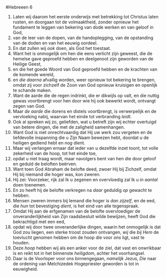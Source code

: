 #Hebreeen 6
1. Laten wij daarom het eerste onderwijs met betrekking tot Christus laten rusten, en doorgaan tot de volmaaktheid, zonder opnieuw het fundament te leggen van bekering van dode werken en van geloof in God,
2. van de leer van de dopen, van de handoplegging, van de opstanding van de doden en van het eeuwig oordeel.
3. En dat zullen wij *ook* doen, als God het toestaat.
4. Want het is onmogelijk om hen die eens verlicht zijn geweest, die de hemelse gave geproefd hebben en deelgenoot zijn geworden van de Heilige Geest,
5. en die het goede Woord van God geproefd hebben en de krachten van de komende wereld,
6. en *die daarna* afvallig worden, weer opnieuw tot bekering te brengen, omdat zij voor zichzelf de Zoon van God opnieuw kruisigen en openlijk te schande maken.
7. Want de aarde die de regen indrinkt, die er dikwijls op valt, en die nuttig gewas voortbrengt voor hen door wie hij ook bewerkt wordt, ontvangt zegen van God.
8. Maar *de aarde* die dorens en distels voortbrengt, is verwerpelijk en de vervloeking nabij, waarvan het einde tot verbranding *leidt*.
9. Ook al spreken wij zo, geliefden, wat u betreft zijn wij echter overtuigd van betere dingen, die met de zaligheid samenhangen.
10. Want God is niet onrechtvaardig dat Hij uw werk zou vergeten en de liefdevolle inspanning die u Zijn Naam bewezen hebt, doordat u de heiligen gediend hebt en *nog* dient.
11. Maar wij verlangen ernaar dat ieder van u dezelfde inzet toont, tot volle zekerheid van de hoop, tot het einde toe,
12. opdat u niet traag wordt, maar navolgers bent van hen die door geloof en geduld de beloften beërven.
13. Want toen God Abraham de belofte deed, zwoer Hij bij Zichzelf, omdat Hij bij niemand die hoger was, kon zweren.
14. Hij zei: Voorzeker, rijk zal Ik u zegenen en overvloedig zal Ik u *in aantal* doen toenemen.
15. En zo heeft hij de belofte verkregen na *daar* geduldig *op* gewacht te hebben.
16. Mensen zweren immers bij Iemand die hoger is *dan zijzelf*, en de eed, die *hun* tot bevestiging *dient*, is het eind van alle tegenspraak.
17. Omdat Hij aan de erfgenamen van de belofte overvloediger de onveranderlijkheid van Zijn raadsbesluit wilde bewijzen, heeft God die bekrachtigd met een eed,
18. opdat wij door twee onveranderlijke dingen, waarin het onmogelijk is dat God zou liegen, een sterke troost zouden ontvangen, *wij* die *bij Hem* de toevlucht genomen hebben om de hoop die voor *ons* ligt, vast te houden.
19. Deze *hoop* hebben wij als een anker voor de ziel, dat vast en onwrikbaar is en reikt tot in het binnenste *heiligdom*, achter het voorhangsel.
20. Daar is de Voorloper voor ons binnengegaan, *namelijk* Jezus, *Die* naar de ordening van Melchizedek Hogepriester geworden is tot in eeuwigheid.
